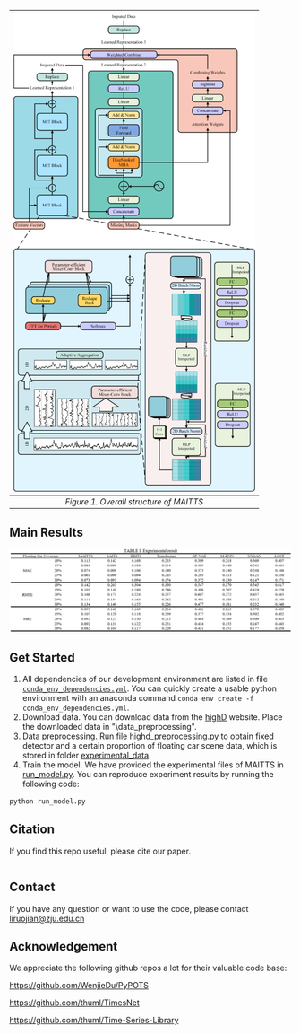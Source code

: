 
| ![Figure1](/figs/MAITTS_structure.png)  |
| :-------------------------------------: |
| *Figure 1. Overall structure of MAITTS* |


## Main Results
![experimental_result](/figs/experimental_result.png)


## Get Started

1. All dependencies of our development environment are listed in file [`conda_env_dependencies.yml`](conda_env_dependencies.yml). You can quickly create a usable python environment with an anaconda command `conda env create -f conda_env_dependencies.yml`.
2. Download data. You can download data from the [highD](https://levelxdata.com/highd-dataset/) website. Place the downloaded data in "\data_preprocessing".
3. Data preprocessing. Run file [highd_preprocessing.py](data_preprocessing\highd_preprocessing.py) to obtain fixed detector and a certain proportion of floating car scene data, which is stored in folder [experimental_data](data_preprocessing\experimental_data).
4. Train the model. We have provided the experimental files of MAITTS in [run_model.py](run_model.py). You can reproduce  experiment results by running the following  code:

```bash
python run_model.py
```


## Citation

If you find this repo useful, please cite our paper. 

```

```




## Contact

If you have any question or want to use the code, please contact liruojian@zju.edu.cn

## Acknowledgement

We appreciate the following github repos a lot for their valuable code base:

https://github.com/WenjieDu/PyPOTS

https://github.com/thuml/TimesNet

https://github.com/thuml/Time-Series-Library

